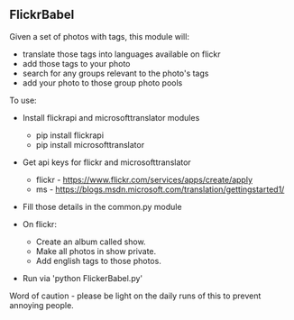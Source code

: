 FlickrBabel
-----------
Given a set of photos with tags, this module will:
- translate those tags into languages available on flickr
- add those tags to your photo
- search for any groups relevant to the photo's tags
- add your photo to those group photo pools

To use:
- Install flickrapi and microsofttranslator modules
  - pip install flickrapi
  - pip install microsofttranslator

- Get api keys for flickr and microsofttranslator
  - flickr - https://www.flickr.com/services/apps/create/apply
  - ms - https://blogs.msdn.microsoft.com/translation/gettingstarted1/

- Fill those details in the common.py module

- On flickr:
  - Create an album called show.
  - Make all photos in show private.
  - Add english tags to those photos.

- Run via 'python FlickerBabel.py'

Word of caution - please be light on the daily runs of this to prevent annoying people.

